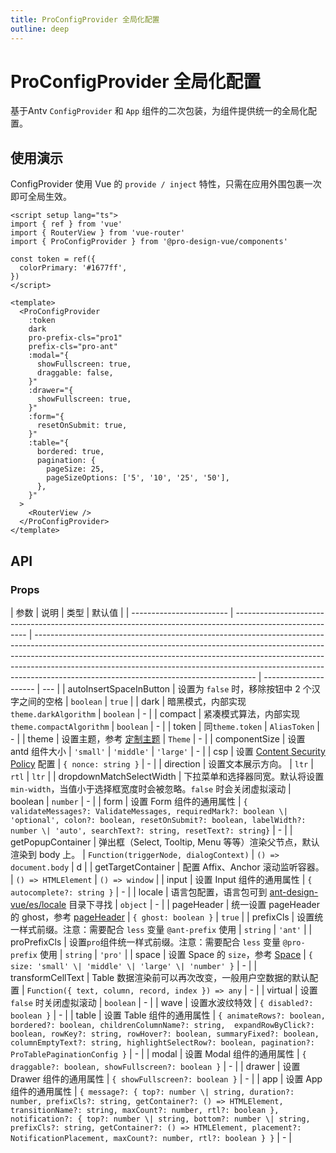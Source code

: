 ```yaml
---
title: ProConfigProvider 全局化配置
outline: deep
---
```


# ProConfigProvider 全局化配置

基于Antv `ConfigProvider` 和 `App` 组件的二次包装，为组件提供统一的全局化配置。

## 使用演示

ConfigProvider 使用 Vue 的 `provide / inject` 特性，只需在应用外围包裹一次即可全局生效。

```vue
<script setup lang="ts">
import { ref } from 'vue'
import { RouterView } from 'vue-router'
import { ProConfigProvider } from '@pro-design-vue/components'

const token = ref({
  colorPrimary: '#1677ff',
})
</script>

<template>
  <ProConfigProvider
    :token
    dark
    pro-prefix-cls="pro1"
    prefix-cls="pro-ant"
    :modal="{
      showFullscreen: true,
      draggable: false,
    }"
    :drawer="{
      showFullscreen: true,
    }"
    :form="{
      resetOnSubmit: true,
    }"
    :table="{
      bordered: true,
      pagination: {
        pageSize: 25,
        pageSizeOptions: ['5', '10', '25', '50'],
      },
    }"
  >
    <RouterView />
  </ProConfigProvider>
</template>
```

## API

### Props

| 参数                     | 说明                                                                                                     | 类型                                                                                                                                                                                                                                                                                                                                                                            | 默认值                |
| ------------------------ | -------------------------------------------------------------------------------------------------------- | ------------------------------------------------------------------------------------------------------------------------------------------------------------------------------------------------------------------------------------------------------------------------------------------------------------------------------------------------------------------------------- | --------------------- | --- |
| autoInsertSpaceInButton  | 设置为 `false` 时，移除按钮中 2 个汉字之间的空格                                                         | `boolean`                                                                                                                                                                                                                                                                                                                                                                       | `true`                |
| dark                     | 暗黑模式，内部实现`theme.darkAlgorithm`                                                                  | `boolean`                                                                                                                                                                                                                                                                                                                                                                       | -                     |
| compact                  | 紧凑模式算法，内部实现`theme.compactAlgorithm`                                                           | `boolean`                                                                                                                                                                                                                                                                                                                                                                       | -                     |
| token                    | 同`theme.token`                                                                                          | `AliasToken`                                                                                                                                                                                                                                                                                                                                                                    | -                     |
| theme                    | 设置主题，参考 [定制主题](https://www.antdv.com/docs/vue/customize-theme-cn)                             | `Theme`                                                                                                                                                                                                                                                                                                                                                                         | -                     |
| componentSize            | 设置 antd 组件大小                                                                                       | `'small'` \| `'middle'` \| `'large'`                                                                                                                                                                                                                                                                                                                                            | -                     |
| csp                      | 设置 [Content Security Policy](https://developer.mozilla.org/en-US/docs/Web/HTTP/CSP) 配置               | `{ nonce: string }`                                                                                                                                                                                                                                                                                                                                                             | -                     |
| direction                | 设置文本展示方向。                                    | `ltr` \| `rtl`                                                                                                                                                                                                                                                                                                                                                                  | `ltr`                 |
| dropdownMatchSelectWidth | 下拉菜单和选择器同宽。默认将设置 `min-width`，当值小于选择框宽度时会被忽略。`false` 时会关闭虚拟滚动     | boolean \| `number`                                                                                                                                                                                                                                                                                                                                                             | -                     |
| form                     | 设置 Form 组件的通用属性                                                                                 | `{  validateMessages?: ValidateMessages, requiredMark?: boolean \| 'optional', colon?: boolean, resetOnSubmit?: boolean, labelWidth?: number \| 'auto', searchText?: string, resetText?: string}`                                                                                                                                                                               | -                     |
| getPopupContainer        | 弹出框（Select, Tooltip, Menu 等等）渲染父节点，默认渲染到 body 上。                                     | `Function(triggerNode, dialogContext)`                                                                                                                                                                                                                                                                                                                                          | `() => document.body` | d   |
| getTargetContainer       | 配置 Affix、Anchor 滚动监听容器。                                                                        | `() => HTMLElement`                                                                                                                                                                                                                                                                                                                                                             | `() => window`        |
| input                    | 设置 Input 组件的通用属性                                                                                | `{ autocomplete?: string }`                                                                                                                                                                                                                                                                                                                                                     | -                     |
| locale                   | 语言包配置，语言包可到 [ant-design-vue/es/locale](http://unpkg.com/ant-design-vue/es/locale/) 目录下寻找 | `object`                                                                                                                                                                                                                                                                                                                                                                        | -                     |
| pageHeader               | 统一设置 pageHeader 的 ghost，参考 [pageHeader](<(/components/page-header)>)                             | `{ ghost: boolean }`                                                                                                                                                                                                                                                                                                                                                            | `true`                |
| prefixCls                | 设置统一样式前缀。注意：需要配合 `less` 变量 `@ant-prefix` 使用                                          | `string`                                                                                                                                                                                                                                                                                                                                                                        | `'ant'`               |
| proPrefixCls             | 设置`pro`组件统一样式前缀。注意：需要配合 `less` 变量 `@pro-prefix` 使用                                 | `string`                                                                                                                                                                                                                                                                                                                                                                        | `'pro'`               |
| space                    | 设置 Space 的 `size`，参考 [Space](https://www.antdv.com/components/space-cn#api)                                                    | `{ size: 'small' \| 'middle' \| 'large' \| 'number' }`                                                                                                                                                                                                                                                                                                                          | -                     |
| transformCellText        | Table 数据渲染前可以再次改变，一般用户空数据的默认配置                                                   | `Function({ text, column, record, index }) => any`                                                                                                                                                                                                                                                                                                                              | -                     |
| virtual                  | 设置 `false` 时关闭虚拟滚动                                                                              | `boolean`                                                                                                                                                                                                                                                                                                                                                                       | -                     |
| wave                     | 设置水波纹特效                                                                                           | `{ disabled?: boolean }`                                                                                                                                                                                                                                                                                                                                                        | -                     |
| table                    | 设置 Table 组件的通用属性                                                                                | `{ animateRows?: boolean, bordered?: boolean, childrenColumnName?: string,  expandRowByClick?: boolean, rowKey?: string, rowHover?: boolean, summaryFixed?: boolean, columnEmptyText?: string, highlightSelectRow?: boolean, pagination?: ProTablePaginationConfig }`                                                                                                           | -                     |
| modal                    | 设置 Modal 组件的通用属性                                                                                | `{ draggable?: boolean, showFullscreen?: boolean }`                                                                                                                                                                                                                                                                                                                             | -                     |
| drawer                   | 设置 Drawer 组件的通用属性                                                                               | `{ showFullscreen?: boolean }`                                                                                                                                                                                                                                                                                                                                                  | -                     |
| app                      | 设置 App 组件的通用属性                                                                                  | `{ message?: { top?: number \| string, duration?: number, prefixCls?: string, getContainer?: () => HTMLElement, transitionName?: string, maxCount?: number, rtl?: boolean }, notification?: { top?: number \| string, bottom?: number \| string, prefixCls?: string, getContainer?: () => HTMLElement, placement?: NotificationPlacement, maxCount?: number, rtl?: boolean } }` | -                     |

